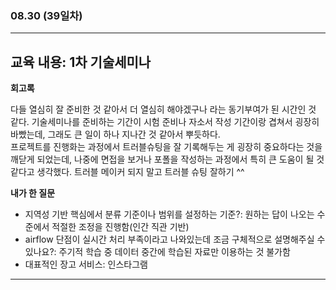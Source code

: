 ###  08.30 (39일차)
---
교육 내용: 1차 기술세미나 
---
**회고록**
<br>

다들 열심히 잘 준비한 것 같아서 더 열심히 해야겠구나 라는 동기부여가 된 시간인 것 같다. 기술세미나를 준비하는 기간이 시험 준비나 자소서 작성 기간이랑 겹쳐서 굉장히 바빴는데, 그래도 큰 일이 하나 지나간 것 같아서 뿌듯하다. <br>
프로젝트를 진행화는 과정에서 트러블슈팅을 잘 기록해두는 게 굉장히 중요하다는 것을 깨닫게 되었는데, 나중에 면접을 보거나 포폴을 작성하는 과정에서 특히 큰 도움이 될 것 같다고 생각했다. 트러블 메이커 되지 말고 트러블 슈팅 잘하기 ^^ <br>


**내가 한 질문**
<br>

- 지역성 기반 핵심에서 분류 기준이나 범위를 설정하는 기준?: 원하는 답이 나오는 수준에서 적절한 조정을 진행함(인간 직관 기반)
- airflow 단점이 실시간 처리 부족이라고 나와있는데 조금 구체적으로 설명해주실 수 있나요?: 주기적 학습 중 데이터 중간에 학습된 자료만 이용하는 것 불가함
- 대표적인 장고 서비스: 인스타그램

***
